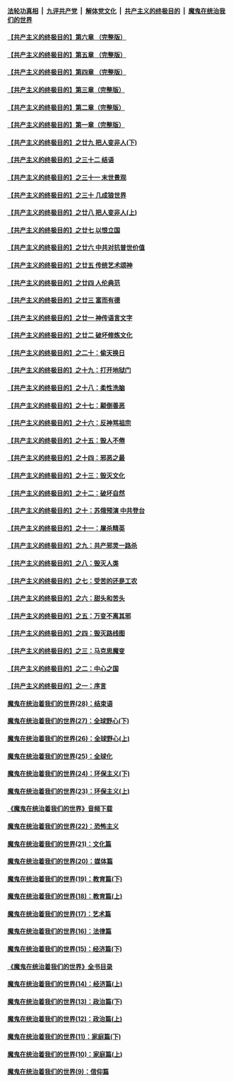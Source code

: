####  [法轮功真相](../../../../basic/blob/master/README.md?t=06011901) &nbsp;|&nbsp; [九评共产党](../../../../9ping.md/blob/master/README.md?t=06011901) &nbsp;|&nbsp; [解体党文化](../../../../jtdwh.md/blob/master/README.md?t=06011901)  &nbsp;|&nbsp; [共产主义的终极目的](../../../../gczydzjmd.md/blob/master/README.md?t=06011901) &nbsp;|&nbsp; [魔鬼在统治我们的世界](../../../../mgztzwmdsj.md/blob/master/README.md?t=06011901) 

#### [【共产主义的终极目的】第六章 （完整版）](../pages/nsc422/n11428913.md?t=06011901) 

#### [【共产主义的终极目的】第五章 （完整版）](../pages/nsc422/n11428912.md?t=06011901) 

#### [【共产主义的终极目的】第四章 （完整版）](../pages/nsc422/n11428907.md?t=06011901) 

#### [【共产主义的终极目的】第三章（完整版）](../pages/nsc422/n11428848.md?t=06011901) 

#### [【共产主义的终极目的】第二章（完整版）](../pages/nsc422/n11428831.md?t=06011901) 

#### [【共产主义的终极目的】第一章（完整版）](../pages/nsc422/n11417651.md?t=06011901) 

#### [【共产主义的终极目的】之廿九 把人变非人(下)](../pages/nsc422/n11344140.md?t=06011901) 

#### [【共产主义的终极目的】之三十二 结语](../pages/nsc422/n11360535.md?t=06011901) 

#### [【共产主义的终极目的】之三十一 末世景观](../pages/nsc422/n11351129.md?t=06011901) 

#### [【共产主义的终极目的】之三十 几成狼世界](../pages/nsc422/n11348280.md?t=06011901) 

#### [【共产主义的终极目的】之廿八 把人变非人(上)](../pages/nsc422/n11340492.md?t=06011901) 

#### [【共产主义的终极目的】之廿七 以恨立国](../pages/nsc422/n11336944.md?t=06011901) 

#### [【共产主义的终极目的】之廿六 中共对抗普世价值](../pages/nsc422/n11324785.md?t=06011901) 

#### [【共产主义的终极目的】之廿五 传统艺术颂神](../pages/nsc422/n11296396.md?t=06011901) 

#### [【共产主义的终极目的】之廿四 人伦典范](../pages/nsc422/n11296397.md?t=06011901) 

#### [【共产主义的终极目的】之廿三 富而有德](../pages/nsc422/n11283598.md?t=06011901) 

#### [【共产主义的终极目的】之廿一 神传语言文字](../pages/nsc422/n11263265.md?t=06011901) 

#### [【共产主义的终极目的】之廿二 破坏修炼文化](../pages/nsc422/n11245728.md?t=06011901) 

#### [【共产主义的终极目的】之二十：偷天换日](../pages/nsc422/n11238846.md?t=06011901) 

#### [【共产主义的终极目的】之十九：打开地狱门](../pages/nsc422/n11206376.md?t=06011901) 

#### [【共产主义的终极目的】之十八：柔性洗脑](../pages/nsc422/n11199994.md?t=06011901) 

#### [【共产主义的终极目的】之十七：颠倒善恶](../pages/nsc422/n11179782.md?t=06011901) 

#### [【共产主义的终极目的】之十六：反神骂祖宗](../pages/nsc422/n11166798.md?t=06011901) 

#### [【共产主义的终极目的】之十五：毁人不倦](../pages/nsc422/n11166792.md?t=06011901) 

#### [【共产主义的终极目的】之十四：邪恶之最](../pages/nsc422/n11150249.md?t=06011901) 

#### [【共产主义的终极目的】之十三：毁灭文化](../pages/nsc422/n11135227.md?t=06011901) 

#### [【共产主义的终极目的】之十二：破坏自然](../pages/nsc422/n11135214.md?t=06011901) 

#### [【共产主义的终极目的】之十：苏俄预演 中共登台](../pages/nsc422/n11118424.md?t=06011901) 

#### [【共产主义的终极目的】之十一：屠杀精英](../pages/nsc422/n11118442.md?t=06011901) 

#### [【共产主义的终极目的】之九：共产邪灵一路杀](../pages/nsc422/n11114139.md?t=06011901) 

#### [【共产主义的终极目的】之八：毁灭人类](../pages/nsc422/n11108503.md?t=06011901) 

#### [【共产主义的终极目的】之七：受苦的还是工农](../pages/nsc422/n11101809.md?t=06011901) 

#### [【共产主义的终极目的】之六：甜头和苦头](../pages/nsc422/n11096971.md?t=06011901) 

#### [【共产主义的终极目的】之五：万变不离其邪](../pages/nsc422/n11091285.md?t=06011901) 

#### [【共产主义的终极目的】之四：毁灭路线图](../pages/nsc422/n11086284.md?t=06011901) 

#### [【共产主义的终极目的】之三：马克思魔变](../pages/nsc422/n11061941.md?t=06011901) 

#### [【共产主义的终极目的】之二：中心之国](../pages/nsc422/n11047728.md?t=06011901) 

#### [【共产主义的终极目的】之一：序言](../pages/nsc422/n11086077.md?t=06011901) 

#### [魔鬼在统治着我们的世界(28)：结束语](../pages/nsc422/n10936246.md?t=06011901) 

#### [魔鬼在统治着我们的世界(27)：全球野心(下)](../pages/nsc422/n10928319.md?t=06011901) 

#### [魔鬼在统治着我们的世界(26)：全球野心(上)](../pages/nsc422/n10900318.md?t=06011901) 

#### [魔鬼在统治着我们的世界(25)：全球化](../pages/nsc422/n10788205.md?t=06011901) 

#### [魔鬼在统治着我们的世界(24)：环保主义(下)](../pages/nsc422/n10695307.md?t=06011901) 

#### [魔鬼在统治着我们的世界(23)：环保主义(上)](../pages/nsc422/n10688613.md?t=06011901) 

#### [《魔鬼在统治着我们的世界》音频下载](../pages/nsc422/n10635553.md?t=06011901) 

#### [魔鬼在统治着我们的世界(22)：恐怖主义](../pages/nsc422/n10614727.md?t=06011901) 

#### [魔鬼在统治着我们的世界(21)：文化篇](../pages/nsc422/n10597706.md?t=06011901) 

#### [魔鬼在统治着我们的世界(20)：媒体篇](../pages/nsc422/n10586579.md?t=06011901) 

#### [魔鬼在统治着我们的世界(19)：教育篇(下)](../pages/nsc422/n10564808.md?t=06011901) 

#### [魔鬼在统治着我们的世界(18)：教育篇(上)](../pages/nsc422/n10526970.md?t=06011901) 

#### [魔鬼在统治着我们的世界(17)：艺术篇](../pages/nsc422/n10499093.md?t=06011901) 

#### [魔鬼在统治着我们的世界(16)：法律篇](../pages/nsc422/n10485969.md?t=06011901) 

#### [魔鬼在统治着我们的世界(15)：经济篇(下)](../pages/nsc422/n10469975.md?t=06011901) 

#### [《魔鬼在统治着我们的世界》全书目录](../pages/nsc422/n10464261.md?t=06011901) 

#### [魔鬼在统治着我们的世界(14)：经济篇(上)](../pages/nsc422/n10457370.md?t=06011901) 

#### [魔鬼在统治着我们的世界(13)：政治篇(下)](../pages/nsc422/n10448270.md?t=06011901) 

#### [魔鬼在统治着我们的世界(12)：政治篇(上)](../pages/nsc422/n10444576.md?t=06011901) 

#### [魔鬼在统治着我们的世界(11)：家庭篇(下)](../pages/nsc422/n10440961.md?t=06011901) 

#### [魔鬼在统治着我们的世界(10)：家庭篇(上)](../pages/nsc422/n10435448.md?t=06011901) 

#### [魔鬼在统治着我们的世界(9)：信仰篇](../pages/nsc422/n10432159.md?t=06011901) 

